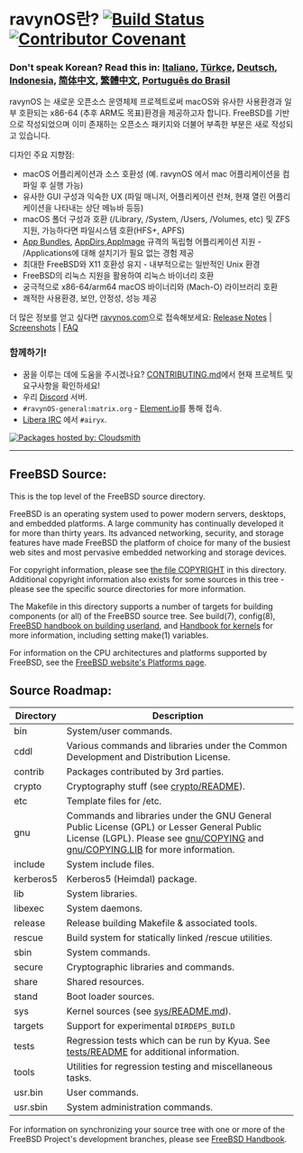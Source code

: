 # ravynOS란? [![Build Status](https://api.cirrus-ci.com/github/ravynsoft/ravynos.svg?branch=main)](https://cirrus-ci.com/github/ravynsoft/ravynos) [![Contributor Covenant](https://img.shields.io/badge/Contributor%20Covenant-2.1-4baaaa.svg)](CODE_OF_CONDUCT.md)
### Don't speak Korean? Read this in: [Italiano](README.IT.md), [Türkçe](README.TR.md), [Deutsch](README.DE.md), [Indonesia](README.ID.md), [简体中文](README.zh_CN.md), [繁體中文](README.zh_TW.md), [Português do Brasil](README.pt_BR.md)

ravynOS 는 새로운 오픈소스 운영체제 프로젝트로써 macOS와 유사한 사용환경과 일부 호환되는 x86-64 (추후 ARM도 목표)환경을 제공하고자 합니다. FreeBSD를 기반으로 작성되었으며 이미 존재하는 오픈소스 패키지와 더불어 부족한 부분은 새로 작성되고 있습니다.

디자인 주요 지향점:
- macOS 어플리케이션과 소스 호환성 (예. ravynOS 에서 mac 어플리케이션을 컴파일 후 실행 가능)
- 유사한 GUI 구성과 익숙한 UX (파일 매니저, 어플리케이션 런쳐, 현재 열린 어플리케이션을 나타내는 상단 메뉴바 등등)
- macOS 폴더 구성과 호환 (/Library, /System, /Users, /Volumes, etc) 및 ZFS 지원, 가능하다면 파일시스템 호환(HFS+, APFS)
- [App Bundles](https://developer.apple.com/documentation/foundation/bundle), [AppDirs](https://github.com/AppImage/AppImageKit/wiki/AppDir),[AppImage](https://github.com/AppImage) 규격의 독립형 어플리케이션 지원 - /Applications에 대해 설치기가 필요 없는 경험 제공
- 최대한 FreeBSD와 X11 호환성 유지 - 내부적으로는 일반적인 Unix 환경
- FreeBSD의 리눅스 지원을 활용하여 리눅스 바이너리 호환
- 궁극적으로 x86-64/arm64 macOS 바이너리와 (Mach-O) 라이브러리 호환
- 쾌적한 사용환경, 보안, 안정성, 성능 제공

더 많은 정보를 얻고 싶다면 [ravynos.com](https://ravynos.com/)으로 접속해보세요: [Release Notes](https://ravynos.com/releases.html) | [Screenshots](https://ravynos.com/screenshots.html) | [FAQ](https://ravynos.com/faq.html)

### 함께하기!

* 꿈을 이루는 데에 도움을 주시겠나요? [CONTRIBUTING.md](CONTRIBUTING.md)에서 현재 프로젝트 및 요구사항을 확인하세요!
* 우리 [Discord](https://discord.com/invite/8caJbAGNwY) 서버.
* `#ravynOS-general:matrix.org` - [Element.io](https://app.element.io/#/room/%23ravynOS-general:matrix.org)를 통해 접속.
* [Libera IRC](https://web.libera.chat/?channel=#airyx) 에서 `#airyx`.

[![Packages hosted by: Cloudsmith](https://img.shields.io/badge/OSS%20hosting%20by-cloudsmith-blue?logo=cloudsmith&style=flat-square)](https://cloudsmith.com)

---

FreeBSD Source:
---------------
This is the top level of the FreeBSD source directory.

FreeBSD is an operating system used to power modern servers, desktops, and embedded platforms.
A large community has continually developed it for more than thirty years.
Its advanced networking, security, and storage features have made FreeBSD the platform of choice for many of the busiest web sites and most pervasive embedded networking and storage devices.

For copyright information, please see [the file COPYRIGHT](COPYRIGHT) in this directory.
Additional copyright information also exists for some sources in this tree - please see the specific source directories for more information.

The Makefile in this directory supports a number of targets for building components (or all) of the FreeBSD source tree.
See build(7), config(8), [FreeBSD handbook on building userland](https://docs.freebsd.org/en/books/handbook/cutting-edge/#makeworld), and [Handbook for kernels](https://docs.freebsd.org/en/books/handbook/kernelconfig/) for more information, including setting make(1) variables.

For information on the CPU architectures and platforms supported by FreeBSD, see the [FreeBSD
website's Platforms page](https://www.freebsd.org/platforms/).

Source Roadmap:
---------------
| Directory | Description |
| --------- | ----------- |
| bin | System/user commands. |
| cddl | Various commands and libraries under the Common Development and Distribution License. |
| contrib | Packages contributed by 3rd parties. |
| crypto | Cryptography stuff (see [crypto/README](crypto/README)). |
| etc | Template files for /etc. |
| gnu | Commands and libraries under the GNU General Public License (GPL) or Lesser General Public License (LGPL). Please see [gnu/COPYING](gnu/COPYING) and [gnu/COPYING.LIB](gnu/COPYING.LIB) for more information. |
| include | System include files. |
| kerberos5 | Kerberos5 (Heimdal) package. |
| lib | System libraries. |
| libexec | System daemons. |
| release | Release building Makefile & associated tools. |
| rescue | Build system for statically linked /rescue utilities. |
| sbin | System commands. |
| secure | Cryptographic libraries and commands. |
| share | Shared resources. |
| stand | Boot loader sources. |
| sys | Kernel sources (see [sys/README.md](sys/README.md)). |
| targets | Support for experimental `DIRDEPS_BUILD` |
| tests | Regression tests which can be run by Kyua.  See [tests/README](tests/README) for additional information. |
| tools | Utilities for regression testing and miscellaneous tasks. |
| usr.bin | User commands. |
| usr.sbin | System administration commands. |

For information on synchronizing your source tree with one or more of the FreeBSD Project's development branches, please see [FreeBSD Handbook](https://docs.freebsd.org/en/books/handbook/cutting-edge/#current-stable).
